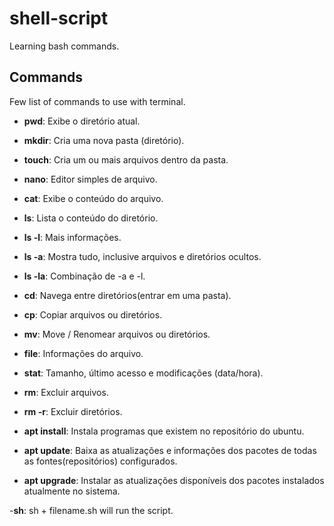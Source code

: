 # shell-script

Learning bash commands.

## Commands 
Few list of commands to use with terminal.

- **pwd**: Exibe o diretório atual.

- **mkdir**: Cria uma nova pasta (diretório).

- **touch**: Cria um ou mais arquivos dentro da pasta.

- **nano**: Editor simples de arquivo.

- **cat**: Exibe o conteúdo do arquivo.

- **ls**: Lista o conteúdo do diretório.

- **ls -l**: Mais informações.

- **ls -a**: Mostra tudo, inclusive arquivos e diretórios ocultos.

- **ls -la**: Combinação de -a e -l.

- **cd**: Navega entre diretórios(entrar em uma pasta).

- **cp**: Copiar arquivos ou diretórios.

- **mv**: Move / Renomear arquivos ou diretórios.

- **file**: Informações do arquivo.

- **stat**: Tamanho, último acesso e modificações (data/hora).

- **rm**: Excluir arquivos.

- **rm -r**: Excluir diretórios.

- **apt install**: Instala programas que existem no repositório do ubuntu.

- **apt update**: Baixa as atualizações e informações dos pacotes de todas as fontes(repositórios) configurados.

- **apt upgrade**: Instalar as atualizações disponíveis dos pacotes instalados atualmente no sistema.

-**sh**: sh + filename.sh will run the script.